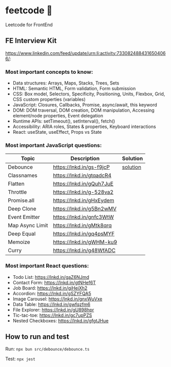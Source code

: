 # feetcode 👣
Leetcode for FrontEnd 

## FE Interview Kit
https://www.linkedin.com/feed/update/urn:li:activity:7330824884316504066/:

### Most important concepts to know:

- Data structures: Arrays, Maps, Stacks, Trees, Sets
- HTML: Semantic HTML, Form validation, Form submission
- CSS: Box model, Selectors, Specificity, Positioning, Units, Flexbox, Grid, CSS custom properties (variables)
- JavaScript​: Closures, Callbacks, Promise, async/await, this keyword
- DOM: DOM traversal, DOM creation, DOM manipulation, Accessing element/node properties, Event delegation
- Runtime APIs: setTimeout(), setInterval(), fetch()
- Accessibility: ARIA roles, States & properties, Keyboard interactions
- React: useState, useEffect, Props vs State

### Most important JavaScript questions:

| Topic           | Description                                  | Solution                                  |
|-----------------|----------------------------------------------|-------------------------------------------|
| Debounce        | https://lnkd.in/gs-f9jcP                     | [solution](./src/debounce/debounce.ts)    |
| Classnames      | https://lnkd.in/gtqadcR4                     |                                           |
| Flatten         | https://lnkd.in/gQuh7JuE                     |                                           |
| Throttle        | https://lnkd.in/g-528va2                     |                                           |
| Promise.all     | https://lnkd.in/gHxEydem                     |                                           |
| Deep Clone      | https://lnkd.in/g5Bn2wMV                     |                                           |
| Event Emitter   | https://lnkd.in/gnfc3WtW                     |                                           |
| Map Async Limit | https://lnkd.in/gMtk8qrq                     |                                           |
| Deep Equal      | https://lnkd.in/gq4psMYF                     |                                           |
| Memoize         | https://lnkd.in/gWHM-ku9                     |                                           |
| Curry           | https://lnkd.in/g48WfADC                     |                                           |


### Most important React questions:

- Todo List: https://lnkd.in/gaZ6NJmd
- Contact Form: https://lnkd.in/gtNHef6T
- Job Board: https://lnkd.in/giHeiXh2
- Accordion: https://lnkd.in/gSZYFQA5
- Image Carousel: https://lnkd.in/gnxWuVxe
- Data Table: https://lnkd.in/gwfqzfm6
- File Explorer: https://lnkd.in/gU898hpr
- Tic-tac-toe: https://lnkd.in/gc7upPZS
- Nested Checkboxes: https://lnkd.in/gfgtJHue

## How to run and test

Run: `npx bun src/debounce/debounce.ts`

Test: `npx jest`